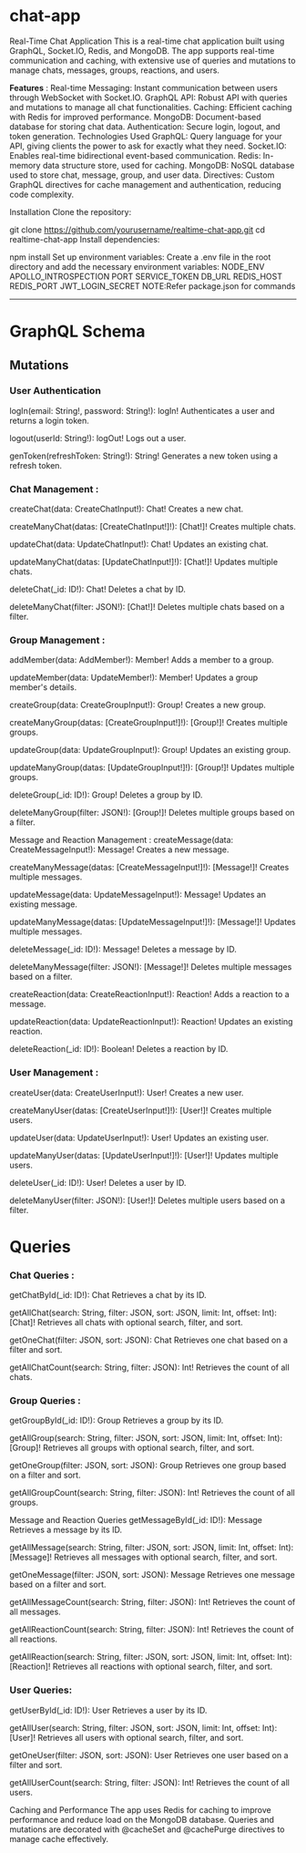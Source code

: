 # chat-app
Real-Time Chat Application
This is a real-time chat application built using GraphQL, Socket.IO, Redis, and MongoDB. The app supports real-time communication and caching, with extensive use of queries and mutations to manage chats, messages, groups, reactions, and users.

****Features**** :
Real-time Messaging: Instant communication between users through WebSocket with Socket.IO.
GraphQL API: Robust API with queries and mutations to manage all chat functionalities.
Caching: Efficient caching with Redis for improved performance.
MongoDB: Document-based database for storing chat data.
Authentication: Secure login, logout, and token generation.
Technologies Used
GraphQL: Query language for your API, giving clients the power to ask for exactly what they need.
Socket.IO: Enables real-time bidirectional event-based communication.
Redis: In-memory data structure store, used for caching.
MongoDB: NoSQL database used to store chat, message, group, and user data.
Directives: Custom GraphQL directives for cache management and authentication, reducing code complexity.

Installation
Clone the repository:



git clone https://github.com/yourusername/realtime-chat-app.git
cd realtime-chat-app
Install dependencies:



npm install
Set up environment variables: Create a .env file in the root directory and add the necessary environment variables:
NODE_ENV
APOLLO_INTROSPECTION
PORT
SERVICE_TOKEN
DB_URL
REDIS_HOST
REDIS_PORT
JWT_LOGIN_SECRET
NOTE:Refer package.json for commands
________________

<h1>GraphQL Schema</h1>




<h2>Mutations</h2>
<h3>User Authentication</h3>
logIn(email: String!, password: String!): logIn!
Authenticates a user and returns a login token.

logout(userId: String!): logOut!
Logs out a user.

genToken(refreshToken: String!): String!
Generates a new token using a refresh token.

<h3>Chat Management :</h3>
createChat(data: CreateChatInput!): Chat!
Creates a new chat.

createManyChat(datas: [CreateChatInput!]!): [Chat!]!
Creates multiple chats.

updateChat(data: UpdateChatInput!): Chat!
Updates an existing chat.

updateManyChat(datas: [UpdateChatInput!]!): [Chat!]!
Updates multiple chats.

deleteChat(_id: ID!): Chat!
Deletes a chat by ID.

deleteManyChat(filter: JSON!): [Chat!]!
Deletes multiple chats based on a filter.

<h3>Group Management :</h3>

addMember(data: AddMember!): Member!
Adds a member to a group.

updateMember(data: UpdateMember!): Member!
Updates a group member's details.

createGroup(data: CreateGroupInput!): Group!
Creates a new group.

createManyGroup(datas: [CreateGroupInput!]!): [Group!]!
Creates multiple groups.

updateGroup(data: UpdateGroupInput!): Group!
Updates an existing group.

updateManyGroup(datas: [UpdateGroupInput!]!): [Group!]!
Updates multiple groups.

deleteGroup(_id: ID!): Group!
Deletes a group by ID.

deleteManyGroup(filter: JSON!): [Group!]!
Deletes multiple groups based on a filter.

Message and Reaction Management :
createMessage(data: CreateMessageInput!): Message!
Creates a new message.

createManyMessage(datas: [CreateMessageInput!]!): [Message!]!
Creates multiple messages.

updateMessage(data: UpdateMessageInput!): Message!
Updates an existing message.

updateManyMessage(datas: [UpdateMessageInput!]!): [Message!]!
Updates multiple messages.

deleteMessage(_id: ID!): Message!
Deletes a message by ID.

deleteManyMessage(filter: JSON!): [Message!]!
Deletes multiple messages based on a filter.

createReaction(data: CreateReactionInput!): Reaction!
Adds a reaction to a message.

updateReaction(data: UpdateReactionInput!): Reaction!
Updates an existing reaction.

deleteReaction(_id: ID!): Boolean!
Deletes a reaction by ID.

<h3>User Management : </h3>

createUser(data: CreateUserInput!): User!
Creates a new user.

createManyUser(datas: [CreateUserInput!]!): [User!]!
Creates multiple users.

updateUser(data: UpdateUserInput!): User!
Updates an existing user.

updateManyUser(datas: [UpdateUserInput!]!): [User!]!
Updates multiple users.

deleteUser(_id: ID!): User!
Deletes a user by ID.

deleteManyUser(filter: JSON!): [User!]!
Deletes multiple users based on a filter.

<h1>Queries</h1>
<h3>Chat Queries : </h3>

getChatById(_id: ID!): Chat
Retrieves a chat by its ID.

getAllChat(search: String, filter: JSON, sort: JSON, limit: Int, offset: Int): [Chat]!
Retrieves all chats with optional search, filter, and sort.

getOneChat(filter: JSON, sort: JSON): Chat
Retrieves one chat based on a filter and sort.

getAllChatCount(search: String, filter: JSON): Int!
Retrieves the count of all chats.

<h3>Group Queries : </h3>

getGroupById(_id: ID!): Group
Retrieves a group by its ID.

getAllGroup(search: String, filter: JSON, sort: JSON, limit: Int, offset: Int): [Group]!
Retrieves all groups with optional search, filter, and sort.

getOneGroup(filter: JSON, sort: JSON): Group
Retrieves one group based on a filter and sort.

getAllGroupCount(search: String, filter: JSON): Int!
Retrieves the count of all groups.

Message and Reaction Queries
getMessageById(_id: ID!): Message
Retrieves a message by its ID.

getAllMessage(search: String, filter: JSON, sort: JSON, limit: Int, offset: Int): [Message]!
Retrieves all messages with optional search, filter, and sort.

getOneMessage(filter: JSON, sort: JSON): Message
Retrieves one message based on a filter and sort.

getAllMessageCount(search: String, filter: JSON): Int!
Retrieves the count of all messages.

getAllReactionCount(search: String, filter: JSON): Int!
Retrieves the count of all reactions.

getAllReaction(search: String, filter: JSON, sort: JSON, limit: Int, offset: Int): [Reaction]!
Retrieves all reactions with optional search, filter, and sort.

<h3>User Queries:  </h3>

getUserById(_id: ID!): User
Retrieves a user by its ID.

getAllUser(search: String, filter: JSON, sort: JSON, limit: Int, offset: Int): [User]!
Retrieves all users with optional search, filter, and sort.

getOneUser(filter: JSON, sort: JSON): User
Retrieves one user based on a filter and sort.

getAllUserCount(search: String, filter: JSON): Int!
Retrieves the count of all users.

Caching and Performance
The app uses Redis for caching to improve performance and reduce load on the MongoDB database.
Queries and mutations are decorated with @cacheSet and @cachePurge directives to manage cache effectively.
